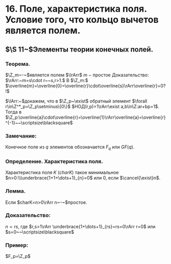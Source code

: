 # 16. Поле, характеристика поля. Условие того, что кольцо вычетов является полем.

## $\S 11~$Элементы теории конечных полей.

### Теорема.
$\Z_m~-~$является полем $\lrArr$ $m~-~$простое
Доказательство:
$\rArr:~m=s\cdot r~~s,r>1.$ В $\Z_m:$ $\overline{m}=\overline{0}=\overline{r}\cdot\overline{s}\rArr\overline{r}=0?!$

$\lArr:~$докажем, что в $\Z_p~\exist$ обратный элемент $\forall r\in\Z^*_p=\Z_p\setminus\{0\}$
$НОД(r,p)=1\rArr\exist a,b\in\Z:ar+bp=1$.
Тогда в $\Z_p:\overline{a}\cdot\overline{r}=\overline{1}\rArr\overline{a}=\overline{r}^{-1}~~\scriptsize\blacksquare$

### Замечание:
Конечное поле из $q$ элементов обозначается $F_q$ или $GF(q)$.

### Определение. Характеристика поля.
Характеристика поля $K$ $(charK)$ такое минимальное $n>0:\\\underbrace{1+1+\dots+1}_{n}=0$ или $0$, если $\cancel{\exist}n$.

### Лемма.
Если $charK=n>0\rArr n~-~$простое.

### Доказательство:
$n=rs,$ где $r,s>1\rArr \underbrace{1+\dots+1}_{rs}=rs=0\rArr r=0$ или $s=0~~\scriptsize\blacksquare$

### Пример:
$F_p=\Z_p$